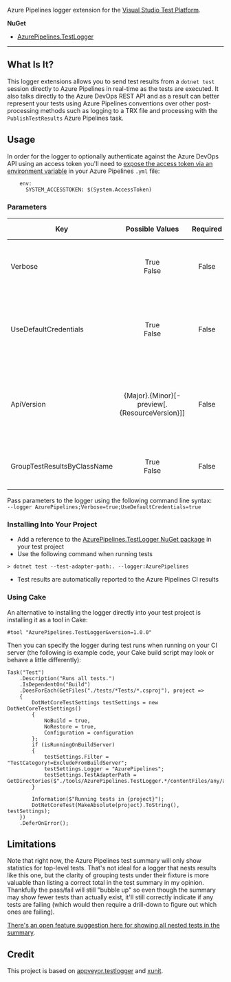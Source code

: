 Azure Pipelines logger extension for the [Visual Studio Test Platform](https://github.com/microsoft/vstest).

**NuGet**
* [AzurePipelines.TestLogger](https://www.nuget.org/packages/AzurePipelines.TestLogger)

---

## What Is It?

This logger extensions allows you to send test results from a `dotnet test` session directly to Azure Pipelines in real-time as the tests are executed. It also talks directly to the Azure DevOps REST API and as a result can better represent your tests using Azure Pipelines conventions over other post-processing methods such as logging to a TRX file and processing with the `PublishTestResults` Azure Pipelines task.

## Usage

In order for the logger to optionally authenticate against the Azure DevOps API using an access token you'll need to [expose the access token via an environment variable](https://docs.microsoft.com/en-us/azure/devops/pipelines/process/variables?view=vsts&tabs=yaml%2Cbatch#systemaccesstoken) in your Azure Pipelines `.yml` file:

```
    env:
      SYSTEM_ACCESSTOKEN: $(System.AccessToken)
```

### Parameters

| Key                         | Possible Values                                  | Required | Default Value | Description                                                                                                        |
|-----------------------------|:------------------------------------------------:|:--------:|:-------------:|--------------------------------------------------------------------------------------------------------------------|
| Verbose                     | True<br>False                                    | False    | False         | Indicates whether or not to output verbose information to the console.                                             |
| UseDefaultCredentials       | True<br>False                                    | False    | False         | Indicates whether or not to use default credentials to authenticate against the Azure DevOps API.                  |
| ApiVersion                  | \{Major}.\{Minor}[-preview[.\{ResourceVersion}]] | False    | 5.0           | The value passed to the `api-version` parameter in the query string when communicating with the Azure DevOps API. |
| GroupTestResultsByClassName | True<br>False                                    | False    | True          | Indicates whether or not to group test results by their class name.                                                |

Pass parameters to the logger using the following command line syntax:  
`--logger AzurePipelines;Verbose=true;UseDefaultCredentials=true`

### Installing Into Your Project

* Add a reference to the [AzurePipelines.TestLogger NuGet package](https://www.nuget.org/packages/AzurePipelines.TestLogger) in your test project
* Use the following command when running tests
```
> dotnet test --test-adapter-path:. --logger:AzurePipelines
```
* Test results are automatically reported to the Azure Pipelines CI results

### Using Cake

An alternative to installing the logger directly into your test project is installing it as a tool in Cake:

```
#tool "AzurePipelines.TestLogger&version=1.0.0"
```

Then you can specify the logger during test runs when running on your CI server (the following is example code, your Cake build script may look or behave a little differently):

```
Task("Test")
    .Description("Runs all tests.")
    .IsDependentOn("Build")
    .DoesForEach(GetFiles("./tests/*Tests/*.csproj"), project =>
    {
        DotNetCoreTestSettings testSettings = new DotNetCoreTestSettings()
        {
            NoBuild = true,
            NoRestore = true,
            Configuration = configuration
        };
        if (isRunningOnBuildServer)
        {
            testSettings.Filter = "TestCategory!=ExcludeFromBuildServer";
            testSettings.Logger = "AzurePipelines";
            testSettings.TestAdapterPath = GetDirectories($"./tools/AzurePipelines.TestLogger.*/contentFiles/any/any").First();
        }

        Information($"Running tests in {project}");
        DotNetCoreTest(MakeAbsolute(project).ToString(), testSettings);
    })
    .DeferOnError();
```

## Limitations

Note that right now, the Azure Pipelines test summary will only show statistics for top-level tests. That's not ideal for a logger that nests results like this one, but the clarity of grouping tests under their fixture is more valuable than listing a correct total in the test summary in my opinion. Thankfully the pass/fail will still "bubble up" so even though the summary may show fewer tests than actually exist, it'll still correctly indicate if any tests are failing (which would then require a drill-down to figure out which ones are failing).

[There's an open feature suggestion here for showing all nested tests in the summary](https://developercommunity.visualstudio.com/content/idea/409015/show-all-tests-in-the-hierarchy-in-test-summary.html).

## Credit

This project is based on [appveyor.testlogger](https://github.com/spekt/appveyor.testlogger) and [xunit](https://github.com/xunit/xunit/blob/master/src/xunit.runner.reporters/VstsReporter.cs).
